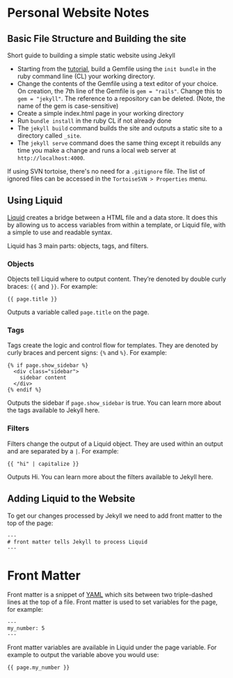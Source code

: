 # Personal Website Notes

## Basic File Structure and Building the site
Short guide to building a simple static website using Jekyll
 - Starting from the [tutorial](https://jekyllrb.com/docs/step-by-step/01-setup/), build a Gemfile using the `init bundle` in the ruby command line (CL) your working directory. 
 - Change the contents of the Gemfile using a text editor of your choice. On creation, the 7th line of the Gemfile is `gem = "rails"`. Change this to `gem = "jekyll"`. The reference to a repository can be deleted. (Note, the name of the gem is case-sensitive)
 - Create a simple index.html page in your working directory
 - Run `bundle install` in the ruby CL if not already done
 - The `jekyll build` command builds the site and outputs a static site to a directory called `_site`.
 - The `jekyll serve` command does the same thing except it rebuilds any time you make a change and runs a local web server at `http://localhost:4000`.

If using SVN tortoise, there's no need for a `.gitignore` file. The list of ignored files can be accessed in the `TortoiseSVN > Properties` menu.

## Using Liquid
[Liquid](https://shopify.github.io/liquid/) creates a bridge between a HTML file and a data store. It does this by allowing us to access variables from within a template, or Liquid file, with a simple to use and readable syntax.

Liquid has 3 main parts: objects, tags, and filters.

### Objects
Objects tell Liquid where to output content. They’re denoted by double curly braces: `{{` and `}}`. For example:

```
{{ page.title }}
```

Outputs a variable called `page.title` on the page.

### Tags

Tags create the logic and control flow for templates. They are denoted by curly braces and percent signs: `{%` and `%}`. For example:

```
{% if page.show_sidebar %}
  <div class="sidebar">
    sidebar content
  </div>
{% endif %}
```

Outputs the sidebar if `page.show_sidebar` is true. You can learn more about the tags available to Jekyll here.

### Filters

Filters change the output of a Liquid object. They are used within an output and are separated by a `|`. For example:

```
{{ "hi" | capitalize }}
```

Outputs Hi. You can learn more about the filters available to Jekyll here.


## Adding Liquid to the Website
To get our changes processed by Jekyll we need to add front matter to the top of the page:

```
---
# front matter tells Jekyll to process Liquid
---
```

# Front Matter
Front matter is a snippet of [YAML](https://yaml.org/) which sits between two triple-dashed lines at the top of a file. Front matter is used to set variables for the page, for example:

```
---
my_number: 5
---
```

Front matter variables are available in Liquid under the page variable. For example to output the variable above you would use: 

```
{{ page.my_number }}
```